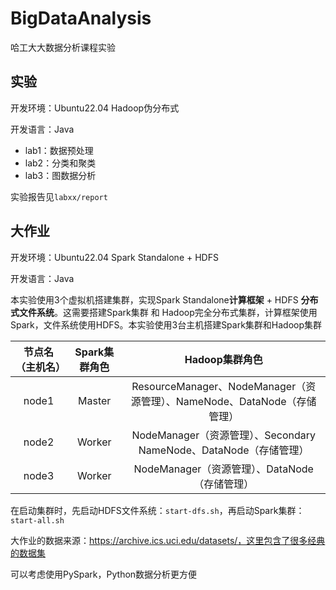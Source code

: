 # BigDataAnalysis
哈工大大数据分析课程实验

## 实验

开发环境：Ubuntu22.04 Hadoop伪分布式

开发语言：Java

+ lab1：数据预处理
+ lab2：分类和聚类
+ lab3：图数据分析

实验报告见`labxx/report`

## 大作业

开发环境：Ubuntu22.04 Spark Standalone + HDFS

开发语言：Java

本实验使用3个虚拟机搭建集群，实现Spark Standalone**计算框架** + HDFS **分布式文件系统**。这需要搭建Spark集群 和 Hadoop完全分布式集群，计算框架使用Spark，文件系统使用HDFS。本实验使用3台主机搭建Spark集群和Hadoop集群

| 节点名（主机名） | Spark集群角色 |                        Hadoop集群角色                        |
| :--------------: | :-----------: | :----------------------------------------------------------: |
|      node1       |    Master     | ResourceManager、NodeManager（资源管理）、NameNode、DataNode（存储管理） |
|      node2       |    Worker     | NodeManager（资源管理）、Secondary NameNode、DataNode（存储管理） |
|      node3       |    Worker     |        NodeManager（资源管理）、DataNode（存储管理）         |

在启动集群时，先启动HDFS文件系统：`start-dfs.sh`，再启动Spark集群：`start-all.sh`

大作业的数据来源：https://archive.ics.uci.edu/datasets/，这里包含了很多经典的数据集

可以考虑使用PySpark，Python数据分析更方便









